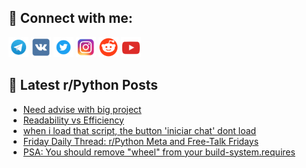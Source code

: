 ## 🔎 Connect with me:
[<img src="https://github.com/bullbesh/bullbesh/blob/main/images/Telegram.png" width="32" height="32" />](https://t.me/bullbesh)
[<img src="https://github.com/bullbesh/bullbesh/blob/main/images/VK.png" width="32" height="32" />](https://vk.com/bullbesh)
[<img src="https://github.com/bullbesh/bullbesh/blob/main/images/Twitter.png" width="32" height="32" />](https://twitter.com/bullbesh1)
[<img src="https://github.com/bullbesh/bullbesh/blob/main/images/Instagram.png" width="32" height="32" />](https://www.instagram.com/bullbesh)
[<img src="https://github.com/bullbesh/bullbesh/blob/main/images/Reddit.png" width="32" height="32" />](https://www.reddit.com/user/bullbesh)
[<img src="https://github.com/bullbesh/bullbesh/blob/main/images/YouTube.png" width="32" height="32" />](https://www.youtube.com/channel/UCtfjRs6uzgq5mfm8S06WTcg)

## 📕 Latest r/Python Posts
<!-- BLOG-POST-LIST:START -->
- [Need advise with big project](https://www.reddit.com/r/Python/comments/1jwpf6c/need_advise_with_big_project/)
- [Readability vs Efficiency](https://www.reddit.com/r/Python/comments/1jwmuqo/readability_vs_efficiency/)
- [when i load that script, the button &#39;iniciar chat&#39; dont load](https://www.reddit.com/r/Python/comments/1jwehxf/when_i_load_that_script_the_button_iniciar_chat/)
- [Friday Daily Thread: r/Python Meta and Free-Talk Fridays](https://www.reddit.com/r/Python/comments/1jwclny/friday_daily_thread_rpython_meta_and_freetalk/)
- [PSA: You should remove &quot;wheel&quot; from your build-system.requires](https://www.reddit.com/r/Python/comments/1jwbymm/psa_you_should_remove_wheel_from_your/)
<!-- BLOG-POST-LIST:END -->
